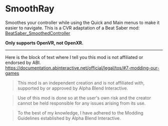 # SmoothRay

Smoothes your controller while using the Quick and Main menus to make it easier to navigate.
This is a CVR adaptation of a Beat Saber mod: [BeatSaber_SmoothedController](https://github.com/kinsi55/BeatSaber_SmoothedController)

**Only supports OpenVR, not OpenXR.**

---

Here is the block of text where I tell you this mod is not affiliated or endorsed by ABI. 
https://documentation.abinteractive.net/official/legal/tos/#7-modding-our-games

> This mod is an independent creation and is not affiliated with, supported by or approved by Alpha Blend Interactive. 

> Use of this mod is done so at the user's own risk and the creator cannot be held responsible for any issues arising from its use.

> To the best of my knowledge, I have adhered to the Modding Guidelines established by Alpha Blend Interactive.

